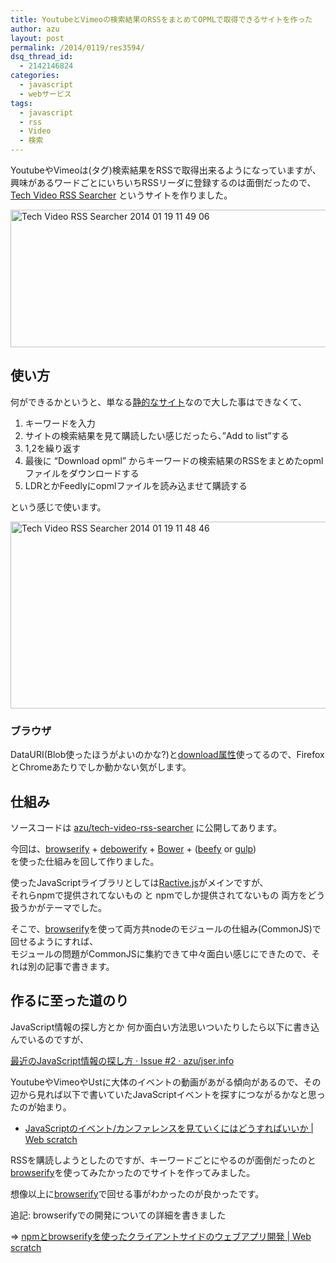 ```yaml
---
title: YoutubeとVimeoの検索結果のRSSをまとめてOPMLで取得できるサイトを作った
author: azu
layout: post
permalink: /2014/0119/res3594/
dsq_thread_id:
  - 2142146824
categories:
  - javascript
  - webサービス
tags:
  - javascript
  - rss
  - Video
  - 検索
---
```

YoutubeやVimeoは(タグ)検索結果をRSSで取得出来るようになっていますが、  
興味があるワードごとにいちいちRSSリーダに登録するのは面倒だったので、  
[Tech Video RSS Searcher][1] というサイトを作りました。

[<img src="https://efcl.info/wp-content/uploads/2014/01/Tech-Video-RSS-Searcher-2014-01-19-11-49-06.jpg" alt="Tech Video RSS Searcher 2014 01 19 11 49 06" title="Tech Video RSS Searcher 2014-01-19 11-49-06.jpg" border="0" width="600" height="220" />][2]<span style='text-decoration:underline;'></span>

## 使い方

何ができるかというと、単なる[静的なサイト][3]なので大した事はできなくて、

1.  キーワードを入力
2.  サイトの検索結果を見て購読したい感じだったら、&#8221;Add to list&#8221;する
3.  1,2を繰り返す
4.  最後に &#8220;Download opml&#8221; からキーワードの検索結果のRSSをまとめたopmlファイルをダウンロードする
5.  LDRとかFeedlyにopmlファイルを読み込ませて購読する

という感じで使います。

<img src="https://efcl.info/wp-content/uploads/2014/01/Tech-Video-RSS-Searcher-2014-01-19-11-48-46.jpg" alt="Tech Video RSS Searcher 2014 01 19 11 48 46" title="Tech Video RSS Searcher 2014-01-19 11-48-46.jpg" border="0" width="600" height="299" />

### ブラウザ

DataURI(Blob使ったほうがよいのかな?)と[download属性][4]使ってるので、FirefoxとChromeあたりでしか動かない気がします。

## 仕組み

ソースコードは [azu/tech-video-rss-searcher][5] に公開してあります。

今回は、[browserify][6] + [debowerify][7] + [Bower][8] + ([beefy][9] or [gulp][10])  
を使った仕組みを回して作りました。

使ったJavaScriptライブラリとしては[Ractive.js][11]がメインですが、  
それらnpmで提供されてないもの と npmでしか提供されてないもの 両方をどう扱うかがテーマでした。

そこで、[browserify][6]を使って両方共nodeのモジュールの仕組み(CommonJS)で回せるようにすれば、  
モジュールの問題がCommonJSに集約できて中々面白い感じにできたので、それは別の記事で書きます。

## 作るに至った道のり

JavaScript情報の探し方とか 何か面白い方法思いついたりしたら以下に書き込んでいるのですが、

[最近のJavaScript情報の探し方 · Issue #2 · azu/jser.info][12]

YoutubeやVimeoやUstに大体のイベントの動画があがる傾向があるので、その辺から見れば以下で書いていたJavaScriptイベントを探すにつながるかなと思ったのが始まり。

*   [JavaScriptのイベント/カンファレンスを見ていくにはどうすればいいか | Web scratch][13]

RSSを購読しようとしたのですが、キーワードごとにやるのが面倒だったのと[browserify][6]を使ってみたかったのでサイトを作ってみました。

想像以上に[browserify][6]で回せる事がわかったのが良かったです。

追記: browserifyでの開発についての詳細を書きました

=> [npmとbrowserifyを使ったクライアントサイドのウェブアプリ開発 | Web scratch][14]

 [1]: https://azu.github.io//tech-video-rss-searcher/ "Tech Video RSS Searcher"
 [2]: https://azu.github.io//tech-video-rss-searcher/
 [3]: https://github.com/azu/tech-video-rss-searcher/
 [4]: http://caniuse.com/#feat=download
 [5]: https://github.com/azu/tech-video-rss-searcher/tree/gh-pages "azu/tech-video-rss-searcher"
 [6]: http://browserify.org/ "browserify"
 [7]: https://github.com/eugeneware/debowerify "debowerify"
 [8]: http://bower.io/ "Bower"
 [9]: https://github.com/chrisdickinson/beefy "beefy"
 [10]: https://github.com/gulpjs/gulp "gulp"
 [11]: http://www.ractivejs.org/ "Ractive.js"
 [12]: https://github.com/azu/jser.info/issues/2 "最近のJavaScript情報の探し方 · Issue #2 · azu/jser.info"
 [13]: https://efcl.info/2013/1008/res3450/ "JavaScriptのイベント/カンファレンスを見ていくにはどうすればいいか | Web scratch"
 [14]: https://efcl.info/2014/0120/res3605/ "npmとbrowserifyを使ったクライアントサイドのウェブアプリ開発 | Web scratch"
